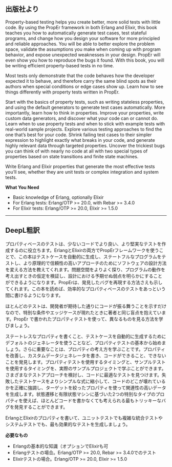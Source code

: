 ## 出版社より

Property-based testing helps you create better, more solid tests with little code. By using the PropEr framework in both Erlang and Elixir, this book teaches you how to automatically generate test cases, test stateful programs, and change how you design your software for more principled and reliable approaches. You will be able to better explore the problem space, validate the assumptions you make when coming up with program behavior, and expose unexpected weaknesses in your design. PropEr will even show you how to reproduce the bugs it found. With this book, you will be writing efficient property-based tests in no time.

Most tests only demonstrate that the code behaves how the developer expected it to behave, and therefore carry the same blind spots as their authors when special conditions or edge cases show up. Learn how to see things differently with property tests written in PropEr.

Start with the basics of property tests, such as writing stateless properties, and using the default generators to generate test cases automatically. More importantly, learn how to think in properties. Improve your properties, write custom data generators, and discover what your code can or cannot do. Learn when to use property tests and when to stick with example tests with real-world sample projects. Explore various testing approaches to find the one that’s best for your code. Shrink failing test cases to their simpler expression to highlight exactly what breaks in your code, and generate highly relevant data through targeted properties. Uncover the trickiest bugs you can think of with nearly no code at all with two special types of properties based on state transitions and finite state machines.

Write Erlang and Elixir properties that generate the most effective tests you’ll see, whether they are unit tests or complex integration and system tests.

**What You Need**

- Basic knowledge of Erlang, optionally Elixir
- For Erlang tests: Erlang/OTP >= 20.0, with Rebar >= 3.4.0
- For Elixir tests: Erlang/OTP >= 20.0, Elixir >= 1.5.0

---

## DeepL粗訳

プロパティベースのテストは、少ないコードでより良い、より堅実なテストを作成するのに役立ちます。ErlangとElixirの両方でPropErフレームワークを使うことで、この本はテストケースを自動的に生成し、ステートフルなプログラムをテストし、より原理的で信頼性の高いアプローチのためにソフトウェアの設計方法を変える方法を教えてくれます。問題空間をよりよく探り、プログラムの動作を考え出すときの仮定を検証し、設計における予期せぬ弱点を明らかにすることができるようになります。PropErは、発見したバグを再現する方法さえも示してくれます。この本を読めば、効率的なプロパティベースのテストをあっという間に書けるようになります。

ほとんどのテストは、開発者が期待した通りにコードが振る舞うことを示すだけなので、特別な条件やエッジケースが現れたときに著者と同じ盲点を抱えています。PropEr で書かれたプロパティテストを使って、異なるものを見る方法を学びましょう。

ステートレスなプロパティを書くこと、テストケースを自動的に生成するためにデフォルトのジェネレータを使うことなど、プロパティテストの基本から始めましょう。さらに重要なことは、プロパティの考え方を学ぶことです。プロパティを改善し、カスタムデータジェネレータを書き、コードができること、できないことを発見します。プロパティテストを使用するタイミングと、サンプルテストを使用するタイミングを、実際のサンプルプロジェクトで学ぶことができます。さまざまなテストアプローチを検討し、コードに最適なテストを見つけます。失敗したテストケースをよりシンプルな式に縮小して、コードのどこが壊れているかを正確に強調し、ターゲットを絞ったプロパティを使って関連性の高いデータを生成します。状態遷移と有限状態マシンに基づいた2つの特別なタイプのプロパティを使えば、ほとんどコードを書かなくても考えられる最もトリッキーなバグを発見することができます。

ErlangとElixirのプロパティを書いて、ユニットテストでも複雑な統合テストやシステムテストでも、最も効果的なテストを生成しましょう。

**必要なもの**

- Erlangの基本的な知識（オプションでElixirも可
- Erlangテストの場合。Erlang/OTP >= 20.0, Rebar >= 3.4.0でのテスト
- Elixirテストの場合。Erlang/OTP >= 20.0, Elixir >= 1.5.0

